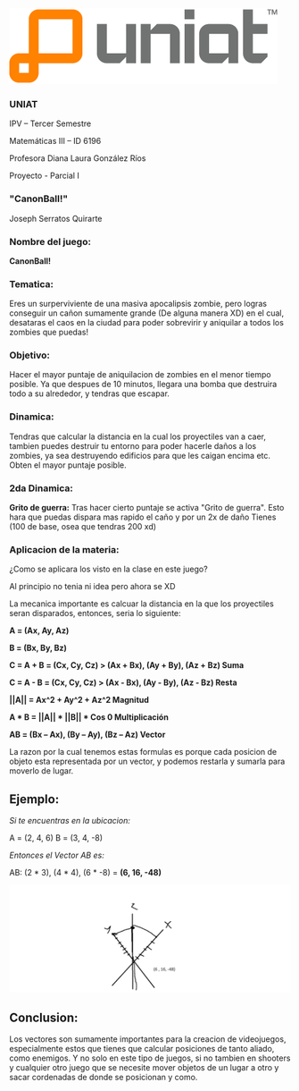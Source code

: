 ![Uniat](logo_uniat.png)


### UNIAT
IPV – Tercer Semestre

Matemáticas III – ID 6196

Profesora Diana Laura González Ríos

Proyecto - Parcial I
### "CanonBall!"

Joseph Serratos Quirarte

### Nombre del juego:
**CanonBall!**

### Tematica:
Eres un surperviviente de una masiva apocalipsis zombie, pero logras conseguir un cañon sumamente grande (De alguna manera XD) en el cual, desataras el caos en la ciudad para poder sobrevirir y aniquilar a todos los zombies que puedas!

### Objetivo:
Hacer el mayor puntaje de aniquilacion de zombies en el menor tiempo posible. Ya que despues de 10 minutos, llegara una bomba que destruira todo a su alrededor, y tendras que escapar.

### Dinamica:
Tendras que calcular la distancia en la cual los proyectiles van a caer, tambien puedes destruir tu entorno para poder hacerle daños a los zombies, ya sea destruyendo edificios para que les caigan encima etc.
Obten el mayor puntaje posible.

### 2da Dinamica:
**Grito de guerra:** 
Tras hacer cierto puntaje se activa "Grito de guerra". Esto hara que puedas dispara mas rapido el caño y por un 2x de daño Tienes (100 de base, osea que tendras 200 xd)

### Aplicacion de la materia:
¿Como se aplicara los visto en la clase en este juego?

Al principio no tenia ni idea pero ahora se XD

La mecanica importante es calcuar la distancia en la que los proyectiles seran disparados, entonces, seria lo siguiente:


**A = (Ax, Ay, Az)**

**B = (Bx, By, Bz)**

**C = A + B = (Cx, Cy, Cz) > (Ax + Bx), (Ay + By), (Az + Bz) Suma**

**C = A - B = (Cx, Cy, Cz) > (Ax - Bx), (Ay - By), (Az - Bz) Resta**

**||A|| = Ax^2 + Ay^2 + Az^2 Magnitud**

**A * B = ||A|| * ||B|| * Cos 0 Multiplicación**

**AB = (Bx – Ax), (By – Ay), (Bz – Az) Vector**

La razon por la cual tenemos estas formulas es porque cada posicion de objeto esta representada por un vector, y podemos restarla y sumarla para moverlo de lugar.

## Ejemplo:

*Si te encuentras en la ubicacion:*

A = (2, 4, 6)
B = (3, 4, -8)

*Entonces el Vector AB es:*

AB: (2 * 3), (4 * 4), (6 * -8) = **(6, 16, -48)**



![GraficaDeCañoñ](GraficadelCañon.jpg)

## Conclusion:
Los vectores son sumamente importantes para la creacion de videojuegos, especialmente estos que tienes que calcular posiciones de tanto aliado, como enemigos.
Y no solo en este tipo de juegos, si no tambien en shooters y cualquier otro juego que se necesite mover objetos de un lugar a otro y sacar cordenadas de donde se posicionan y como.


